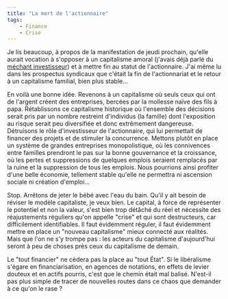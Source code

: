 ```yaml
---
title: "La mort de l'actionnaire"
tags:
    - Finance
    - Crise
---
```


Je lis beaucoup, à propos de la manifestation de jeudi prochain, qu'elle aurait
vocation à s'opposer à un capitalisme amoral (j'avais déjà parlé du
[méchant investisseur](/notes/2008-05-le-vilain-mechant-investisseur-et-le-trader-fou/))
et à mettre fin au statut de l'actionnaire. J'ai même lu dans les prospectus
syndicaux que c'était la fin de l'actionnariat et le retour à un capitalisme
familial, bien plus stable…

<!-- more -->

En voilà une bonne idée. Revenons à un capitalisme où seuls ceux qui ont de
l'argent créent des entreprises, bercées par la mollesse naïve des fils à papa.
Rétablissons ce capitalisme historique où l'ensemble des décisions serait pris
par un nombre restreint d'individus (la famille) dont l'exposition au risque
serait peu diversifiée et donc extrêmement dangereuse. Détruisons le rôle
d'investisseur de l'actionnaire, qui lui permettait de financer des projets et
de stimuler la concurrence. Mettons plutôt en place un système de grandes
entreprises monopolistique, où les connivences entre familles prendront le pas
sur la bonne gouvernance et la croissance, où les pertes et suppressions de
quelques emplois seraient remplacés par la ruine et la suppression de tous les
emplois. Nous pourrions ainsi profiter d'une belle économie, tellement stable
qu'elle ne permettra ni ascension sociale ni création d'emploi…

Stop. Arrêtons de jeter le bébé avec l'eau du bain. Qu'il y ait besoin de
réviser le modèle capitaliste, je veux bien. Le capital, à force de représenter
le potentiel et non la valeur, s'est bien trop détâché du réel et nécessite des
réajustements réguliers qu'on appelle "crise" et qui sont destructeurs, car
difficilement identifiables. Il faut évidemment réguler, il faut évidemment
mettre en place un "nouveau capitalisme" mieux connecté aux réalités. Mais que
l'on ne s'y trompe pas : les acteurs du capitalisme d'aujourd'hui seront à peu
de choses près ceux du capitalisme de demain.

Le "tout financier" ne cèdera pas la place au "tout État". Si le libéralisme
s'égare en financiarisation, en agences de notations, en effets de levier
douteux et en actifs pourris, c'est que le chemin était mal balisé. N'est-il pas
plus simple de tracer de nouvelles routes dans ce chaos que demander à ce qu'on
le rase ?
